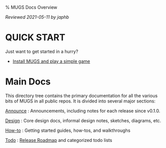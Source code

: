 % MUGS Docs Overview

*Reviewed 2021-05-11 by japhb*


# QUICK START

Just want to get started in a hurry?

* [Install MUGS and play a simple game](howto/install-mugs.md)


# Main Docs

This directory tree contains the primary documentation for all the various bits
of MUGS in all public repos.  It is divided into several major sections:

[Announce](announce/)
: Announcements, including notes for each release since v0.1.0.

[Design](design/)
: Core design docs, informal design notes, sketches, diagrams, etc.

[How-to](howto/)
: Getting started guides, how-tos, and walkthroughs

[Todo](todo/)
: [Release Roadmap](todo/release-roadmap.md) and categorized todo lists
